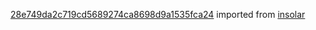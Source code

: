 [28e749da2c719cd5689274ca8698d9a1535fca24](https://github.com/insolar/insolar/commit/28e749da2c719cd5689274ca8698d9a1535fca24) imported from [insolar](https://github.com/insolar/insolar)
